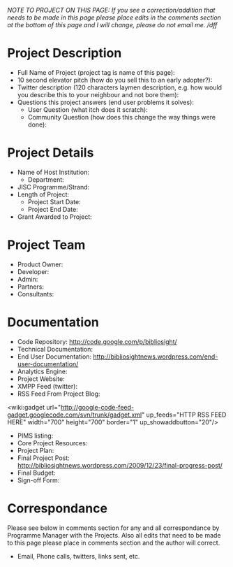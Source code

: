 _NOTE TO PROJECT ON THIS PAGE: If you see a correction/addition that needs to be made in this page please place edits in the comments section at the bottom of this page and I will change, please do not email me. /dff_

# Project Description #
  * Full Name of Project (project tag is name of this page):
  * 10 second elevator pitch (how do you sell this to an early adopter?):
  * Twitter description (120 characters laymen description, e.g. how would you describe this to your neighbour and not bore them):
  * Questions this project answers (end user problems it solves):
    * User Question (what itch does it scratch):
    * Community Question (how does this change the way things were done):

# Project Details #
  * Name of Host Institution:
    * Department:
  * JISC Programme/Strand:
  * Length of Project:
    * Project Start Date:
    * Project End Date:
  * Grant Awarded to Project:

# Project Team #
  * Product Owner:
  * Developer:
  * Admin:
  * Partners:
  * Consultants:

# Documentation #
  * Code Repository: http://code.google.com/p/bibliosight/
  * Technical Documentation:
  * End User Documentation: http://bibliosightnews.wordpress.com/end-user-documentation/
  * Analytics Engine:
  * Project Website:
  * XMPP Feed (twitter):
  * RSS Feed From Project Blog:

<wiki:gadget url="http://google-code-feed-gadget.googlecode.com/svn/trunk/gadget.xml" up\_feeds="HTTP RSS FEED HERE" width="700" height="700" border="1" up\_showaddbutton="20"/>

  * PIMS listing:
  * Core Project Resources:
  * Project Plan:
  * Final Project Post: http://bibliosightnews.wordpress.com/2009/12/23/final-progress-post/
  * Final Budget:
  * Sign-off Form:

# Correspondance #
Please see below in comments section for any and all correspondance by Programme Manager with the Projects.  Also all edits that need to be made to this page please place in comments section and the author will correct.
  * Email, Phone calls, twitters, links sent, etc.